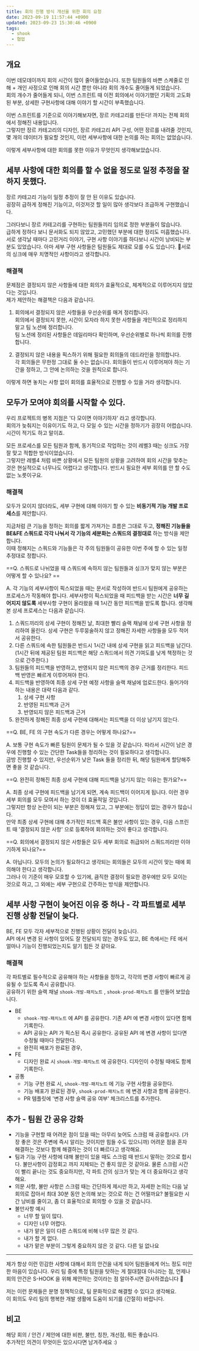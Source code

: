 ```yaml
---
title: 회의 진행 방식 개선을 위한 회의 요청
date: 2023-09-19 11:57:44 +0900
updated: 2023-09-23 15:30:46 +0900
tags:
  - shook
  - 협업
---
```


## 개요

이번 데모데이까지 회의 시간이 많이 줄어들었습니다. 또한 팀원들의 바쁜 스케줄로 인해 + 개인 사정으로 인해 회의 시간 뿐만 아니라 회의 개수도 줄어들게 되었습니다.  
회의 개수가 줄어들게 되니, 이번 스프린트 때 이전 회의에서 이야기했던 기획의 고도화된 부분, 상세한 구현사항에 대해 이야기 할 시간이 부족했습니다. 

이번 스프린트를 기준으로 이야기해보자면, 장르 카테고리를 만든다! 까지는 전체 회의에서 정해진 내용입니다.  
그렇지만 장르 카테고리의 디자인, 장르 카테고리 API 구성, 어떤 장르를 내려줄 것인지, 몇 개의 데이터가 필요할 것인지, 이런 세부사항에 대한 논의를 하는 회의는 없었습니다.  

이렇게 세부사항에 대한 회의를 못한 이유가 무엇인지 생각해보았습니다.

## 세부 사항에 대한 회의를 할 수 없을 정도로 일정 추정을 잘하지 못했다.

장르 카테고리 기능이 일정 추정이 잘 안 된 이유도 있습니다.  
굉장히 급하게 정해진 기능이고, 이것저것 할 일이 많아 생각보다 조급하게 구현했습니다.  

그러다보니 장르 카테고리를 구현하는 팀원들끼리 임의로 정한 부분들이 많습니다.  
급하게 정하다 보니 문서화도 되지 않았고, 고민했던 부분에 대한 정리도 미흡했습니다. 
서로 생각날 때마다 고민거리 이야기, 구현 사항 이야기를 하다보니 시간이 낭비되는 부분도 있었습니다. 
아마 세부 구현 사항들은 팀원들도 제대로 모를 수도 있습니다. 서로의 싱크에 매우 치명적인 사항이라고 생각합니다.    

### 해결책

문제점은 결정되지 않은 사항들에 대한 회의가 효율적으로, 체계적으로 이루어지지 않았다는 것입니다.  
제가 제안하는 해결책은 다음과 같습니다. 

1. 회의에서 결정되지 않은 사항들을 우선순위를 매겨 정리합니다.  
회의에서 결정되지 못한, 시간이 모자라 하지 못한 사항들을 개인적으로 정리하지 말고 팀 노션에 정리합니다.  
팀 노션에 정리된 사항들은 데일리마다 확인하며, 우선순위별로 하나씩 회의를 진행합니다.  

2. 결정되지 않은 내용을 픽스하기 위해 필요한 회의들의 데드라인을 정의합니다.  
각 회의들은 무한정 그대로 둘 수는 없습니다. 회의들이 반드시 이루어져야 하는 기간을 정하고, 그 안에 논의하는 것을 원칙으로 합니다.  

이렇게 하면 놓치는 사항 없이 회의를 효율적으로 진행할 수 있을 거라 생각합니다. 

## 모두가 모여야 회의를 시작할 수 있다.

우리 프로젝트의 병목 지점은 '다 모이면 이야기하자' 라고 생각합니다.  
회의가 늦춰지는 이유이기도 하고, 다 모일 수 있는 시간을 정하기가 굉장히 어렵습니다. 시간이 적기도 하고 말이죠.  

모든 프로세스를 모든 팀원과 함께, 동기적으로 작업하는 것이 레벨3 때는 싱크도 가장 잘 맞고 적합한 방식이었습니다.  
그렇지만 레벨4 처럼 바쁜 상황에서 모든 팀원의 상황을 고려하여 회의 시간을 맞추는 것은 현실적으로 너무나도 어렵다고 생각합니다. 반드시 필요한 세부 회의를 안 할 수도 없는 노릇이구요.  

### 해결책

모두가 모이지 않더라도, 세부 구현에 대해 이야기 할 수 있는 **비동기적 기능 개발 프로세스**를 제안합니다. 

지금처럼 큰 기능을 정하는 회의를 짧게 가져가는 흐름은 그대로 두고, **정해진 기능들을 BE&FE 스쿼드로 각각 나눠서 각 기능의 세분화는 스쿼드의 결정대로** 하는 방식을 제안합니다.  
이때 정해지는 스쿼드와 기능들은 각 주의 팀원들이 공유한 이번 주에 할 수 있는 일정 추정대로 정합니다.  

==Q. 스쿼드로 나뉘었을 때 스쿼드에 속하지 않는 팀원들과 싱크가 맞지 않는 부분은 어떻게 할 수 있나요?  ==

A. 각 기능의 세부사항이 픽스되었을 때는 문서로 작성하여 반드시 팀원에게 공유하는 프로세스가 작동해야 합니다. 세부사항이 픽스되었을 때 피드백을 받는 시간은 **너무 길어지지 않도록** 세부사항 구현이 올라왔을 때 1시간 동안 피드백을 받도록 합니다. 생각해본 상세 프로세스는 다음과 같습니다.  
1. 스쿼드끼리의 상세 구현이 정해진 날, 최대한 빨리 슬랙 채널에 상세 구현 사항을 정리하여 올린다. 상세 구현은 두루뭉술하지 않고 정해진 자세한 사항들을 모두 적어서 공유한다. 
2. 다른 스쿼드에 속한 팀원들은 반드시 1시간 내에 상세 구현을 읽고 피드백을 남긴다. (1시간 뒤에 제공된 팀원 피드백은 해당 스쿼드에서 의견 기여도를 낮게 책정하는 것으로 간주한다.)
3. 팀원들의 피드백을 반영하고, 반영되지 않은 피드백의 경우 근거를 정리한다. 피드백 반영은 빠르게 이루어져야 한다.
4. 피드백을 반영하여 최종 상세 구현 예정 사항을 슬랙 채널에 업로드한다. 들어가야 하는 내용은 대략 다음과 같다.
	1. 상세 구현 사항
	2. 반영된 피드백과 근거
	3. 반영되지 않은 피드백과 근거
5. 완전하게 정해진 최종 상세 구현에 대해서는 피드백을 더 이상 남기지 않는다.

==Q. BE, FE 의 구현 속도가 다른 경우는 어떻게 하나요?==

A. 보통 구현 속도가 빠른 팀원이 문제가 될 수 있을 것 같습니다. 따라서 시간이 남은 경우에 진행할 수 있는 간단한 Task들을 정리하는 것이 필요하다고 생각합니다.  
금방 진행할 수 있지만, 우선순위가 낮은 Task 들을 정리한 뒤, 해당 팀원에게 할당해주면 좋을 것 같습니다. 

==Q. 완전히 정해진 최종 상세 구현에 대해 피드백을 남기지 않는 이유는 뭔가요?==

A. 최종 상세 구현에 피드백을 남기게 되면, 계속 피드백이 이어지게 됩니다. 이런 경우 세부 회의를 모두 모여서 하는 것이 더 효율적일 것입니다.  
그렇지만 항상 논란이 되는 부분은 정해져 있고, 그 부분에는 정답이 없는 경우가 많습니다.  
만약 최종 상세 구현에 대해 추가적인 피드백 혹은 불만 사항이 있는 경우, 다음 스프린트 때 '결정되지 않은 사항' 으로 등록하여 회의하는 것이 좋다고 생각합니다.  

==Q. 회의에서 결정되지 않은 사항들은 모두 세부 회의로 취급되어 스쿼드끼리만 이야기하게 되나요?==

A. 아닙니다. 모두의 논의가 필요하다고 생각되는 회의들은 모두의 시간이 맞는 때에 회의해야 한다고 생각합니다.  
그러나 이 기준이 매우 모호할 수 있기에, 큼직한 결정이 필요한 경우에만 모두 모이는 것으로 하고, 그 외에는 세부 구현으로 간주하는 방식을 제안합니다. 

## 세부 사항 구현이 늦어진 이유 중 하나 - 각 파트별로 세부 진행 상황 전달이 늦다.

BE, FE 모두 각자 세부적으로 진행된 상황이 전달이 늦습니다.  
API 에서 변경 된 사항이 있어도 잘 전달되지 않는 경우도 있고, BE 측에서는 FE 에서 얼마나 기능이 진행되었는지도 알기 힘든 것 같아요.  

### 해결책

각 파트별로 필수적으로 공유해야 하는 사항들을 정하고, 각각의 변경 사항이 빠르게 공유될 수 있도록 즉시 공유합니다.  
공유하기 위한 슬랙 채널 `shook-개발-패치노트` , `shook-prod-패치노트` 를 만들어 보았습니다.  

- BE
	- `shook-개발-패치노트` 에 API 를 공유한다. 기존 API 에 변경 사항이 있다면 함께 기록한다.
	- API 공유는 API 가 픽스된 즉시 공유한다. 공유된 API 에 변경 사항이 있다면 수정될 때마다 전달한다.
	- 완전히 배포가 완료된 경우, 
- FE
	- 디자인 완료 시 `shook-개발-패치노트` 에 공유한다. 디자인이 수정될 때에도 함께 기록한다.
- 공통
	- 기능 구현 완료 시, `shook-개발-패치노트` 에 기능 구현 사항을 공유한다.
	- 기능 배포가 완료된 경우, `shook-prod-패치노트` 에 변경 사항과 함께 공유한다.
	- PR 템플릿에 '변경 사항 슬랙 공유 여부' 체크리스트를 추가한다.

## 추가 - 팀원 간 공유 강화

- 기능을 구현할 때 어려운 점이 있을 때는 아무리 늦어도 스크럼 때 공유합시다. (가장 좋은 것은 주변에 즉시 알리는 것이지만 힘들 수도 있으니까) 어려운 점을 혼자 해결하는 것보다 함께 해결하는 것이 더 빠르다고 생각해요.  
- 팀과 기능 구현 사항에 대해 불만이 있을 때도 스크럼 때 반드시 말하는 것으로 합시다. 불만사항이 감정회고 까지 지체되는 건 좋지 않은 것 같아요. 물론 스크럼 시간이 빨리 끝나는 것도 중요하지만, 각 파트 간의 싱크가 맞는 게 더 중요하다고 생각해요.  
- 의문 사항, 불만 사항은 스크럼 때는 간단하게 제시만 하고, 자세한 논의는 다음 날 회의로 잡아서 최대 30분 동안 논의해 보는 것으로 하는 건 어떨까요? 불필요한 시간 낭비를 줄이고, 좀 더 효율적으로 회의할 수 있을 것 같습니다.  
- 불만사항 예시
	- 너무 할 일이 많다.
	- 디자인 너무 어렵다.
	- 내가 맡은 일이 다른 스쿼드에 비해 너무 많은 것 같다.
	- 내가 할 게 없다.
	- 내가 맡은 부분이 그렇게 중요하지 않은 것 같다. 다른 일 없나요

---

제가 항상 이런 민감한 사항에 대해서 회의 안건을 내게 되어 팀원들에게 어느 정도 미안한 마음이 있습니다. 우리 팀 중에 특정 팀원을 탓하는 게 절대절대 아니라는 점, 언제나 회의 안건은 S-HOOK 을 위해 제안하는 것이라는 점 알아주시면 감사하겠습니다 🥺  

저는 이런 문제들은 분명 정책적으로, 팀 문화적으로 해결할 수 있다고 생각해요.  
이 회의도 우리 팀의 행복한 개발 생활에 도움이 되기를 (간절히) 바랍니다.  

## 비고

해당 회의 / 안건 / 제안에 대한 비판, 불만, 칭찬, 개선점, 뭐든 좋습니다.  
추가적인 의견이 무엇이든 있으시다면 남겨주세요 :)
